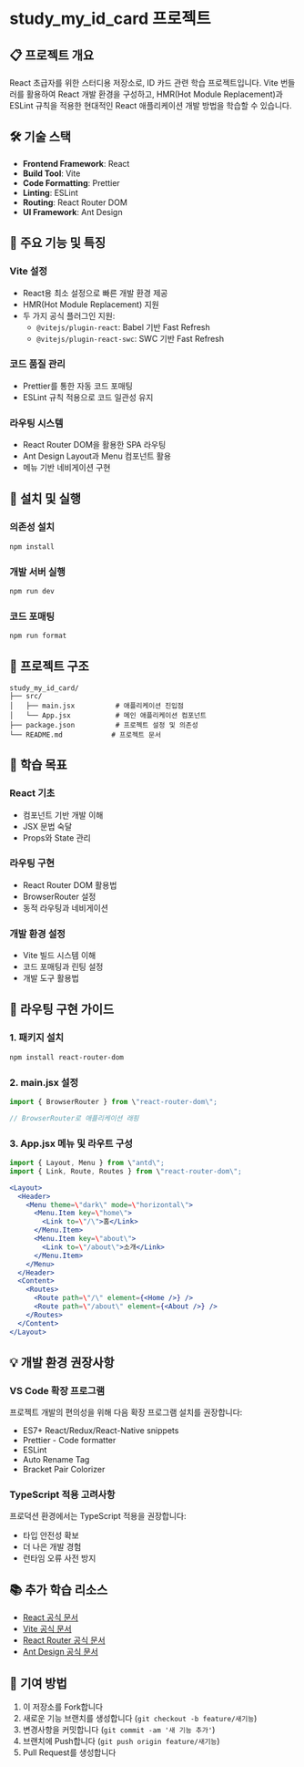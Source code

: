 # study_my_id_card 프로젝트

## 📋 프로젝트 개요

React 초급자를 위한 스터디용 저장소로, ID 카드 관련 학습 프로젝트입니다. Vite 번들러를 활용하여 React 개발 환경을 구성하고, HMR(Hot Module Replacement)과 ESLint 규칙을 적용한 현대적인 React 애플리케이션 개발 방법을 학습할 수 있습니다.

## 🛠 기술 스택

- **Frontend Framework**: React
- **Build Tool**: Vite
- **Code Formatting**: Prettier
- **Linting**: ESLint
- **Routing**: React Router DOM
- **UI Framework**: Ant Design

## 🚀 주요 기능 및 특징

### Vite 설정
- React용 최소 설정으로 빠른 개발 환경 제공
- HMR(Hot Module Replacement) 지원
- 두 가지 공식 플러그인 지원:
  - `@vitejs/plugin-react`: Babel 기반 Fast Refresh
  - `@vitejs/plugin-react-swc`: SWC 기반 Fast Refresh

### 코드 품질 관리
- Prettier를 통한 자동 코드 포매팅
- ESLint 규칙 적용으로 코드 일관성 유지

### 라우팅 시스템
- React Router DOM을 활용한 SPA 라우팅
- Ant Design Layout과 Menu 컴포넌트 활용
- 메뉴 기반 네비게이션 구현

## 🔧 설치 및 실행

### 의존성 설치
```bash
npm install
```

### 개발 서버 실행
```bash
npm run dev
```

### 코드 포매팅
```bash
npm run format
```

## 📁 프로젝트 구조

```
study_my_id_card/
├── src/
│   ├── main.jsx          # 애플리케이션 진입점
│   └── App.jsx           # 메인 애플리케이션 컴포넌트
├── package.json          # 프로젝트 설정 및 의존성
└── README.md            # 프로젝트 문서
```

## 🎯 학습 목표

### React 기초
- 컴포넌트 기반 개발 이해
- JSX 문법 숙달
- Props와 State 관리

### 라우팅 구현
- React Router DOM 활용법
- BrowserRouter 설정
- 동적 라우팅과 네비게이션

### 개발 환경 설정
- Vite 빌드 시스템 이해
- 코드 포매팅과 린팅 설정
- 개발 도구 활용법

## 🔨 라우팅 구현 가이드

### 1. 패키지 설치
```bash
npm install react-router-dom
```

### 2. main.jsx 설정
```jsx
import { BrowserRouter } from \"react-router-dom\";

// BrowserRouter로 애플리케이션 래핑
```

### 3. App.jsx 메뉴 및 라우트 구성
```jsx
import { Layout, Menu } from \"antd\";
import { Link, Route, Routes } from \"react-router-dom\";

<Layout>
  <Header>
    <Menu theme=\"dark\" mode=\"horizontal\">
      <Menu.Item key=\"home\">
        <Link to=\"/\">홈</Link>
      </Menu.Item>
      <Menu.Item key=\"about\">
        <Link to=\"/about\">소개</Link>
      </Menu.Item>
    </Menu>
  </Header>
  <Content>
    <Routes>
      <Route path=\"/\" element={<Home />} />
      <Route path=\"/about\" element={<About />} />
    </Routes>
  </Content>
</Layout>
```

## 💡 개발 환경 권장사항

### VS Code 확장 프로그램
프로젝트 개발의 편의성을 위해 다음 확장 프로그램 설치를 권장합니다:
- ES7+ React/Redux/React-Native snippets
- Prettier - Code formatter
- ESLint
- Auto Rename Tag
- Bracket Pair Colorizer

### TypeScript 적용 고려사항
프로덕션 환경에서는 TypeScript 적용을 권장합니다:
- 타입 안전성 확보
- 더 나은 개발 경험
- 런타임 오류 사전 방지

## 📚 추가 학습 리소스

- [React 공식 문서](https://react.dev/)
- [Vite 공식 문서](https://vitejs.dev/)
- [React Router 공식 문서](https://reactrouter.com/)
- [Ant Design 공식 문서](https://ant.design/)

## 🤝 기여 방법

1. 이 저장소를 Fork합니다
2. 새로운 기능 브랜치를 생성합니다 (`git checkout -b feature/새기능`)
3. 변경사항을 커밋합니다 (`git commit -am '새 기능 추가'`)
4. 브랜치에 Push합니다 (`git push origin feature/새기능`)
5. Pull Request를 생성합니다

